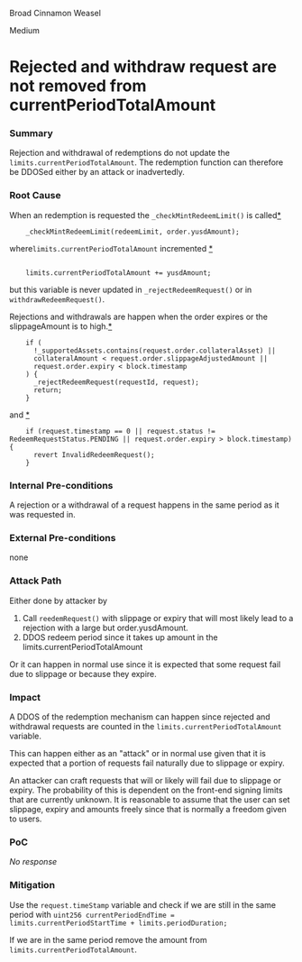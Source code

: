Broad Cinnamon Weasel

Medium

# Rejected and withdraw request are not removed from currentPeriodTotalAmount

### Summary

Rejection and withdrawal of redemptions do not update the `limits.currentPeriodTotalAmount`. The redemption function can therefore be DDOSed either by an attack or inadvertedly.

### Root Cause

When an redemption is requested the `_checkMintRedeemLimit()` is called[*](https://github.com/sherlock-audit/2025-04-aegis-op-grant/blob/main/aegis-contracts/contracts/AegisMinting.sol#L285)

```solidity
    _checkMintRedeemLimit(redeemLimit, order.yusdAmount);
```


where`limits.currentPeriodTotalAmount` incremented [*](https://github.com/sherlock-audit/2025-04-aegis-op-grant/blob/main/aegis-contracts/contracts/AegisMinting.sol#L802)

```solidity

    limits.currentPeriodTotalAmount += yusdAmount;

```

but this variable is never updated in `_rejectRedeemRequest()` or in `withdrawRedeemRequest()`. 

Rejections and withdrawals are happen when the order expires or the slippageAmount is to high.[*](https://github.com/sherlock-audit/2025-04-aegis-op-grant/blob/main/aegis-contracts/contracts/AegisMinting.sol#L331-L338)

```solidity
    if (
      !_supportedAssets.contains(request.order.collateralAsset) ||
      collateralAmount < request.order.slippageAdjustedAmount ||
      request.order.expiry < block.timestamp
    ) {
      _rejectRedeemRequest(requestId, request);
      return;
    }

```

and [*](https://github.com/sherlock-audit/2025-04-aegis-op-grant/blob/main/aegis-contracts/contracts/AegisMinting.sol#L379C1-L381C6)
```solidity
    if (request.timestamp == 0 || request.status != RedeemRequestStatus.PENDING || request.order.expiry > block.timestamp) {
      revert InvalidRedeemRequest();
    }

```



### Internal Pre-conditions

A rejection or a withdrawal of a request happens in the same period as it was requested in.

### External Pre-conditions

none

### Attack Path

Either done by attacker by
1. Call `reedemRequest()` with slippage or expiry that will most likely lead to a rejection with a large but order.yusdAmount.
2. DDOS redeem period since it takes up amount in the limits.currentPeriodTotalAmount

Or it can happen in normal use since it is expected that some request fail due to slippage or because they expire. 

### Impact

A DDOS of the redemption mechanism can happen since rejected and withdrawal requests are counted in the `limits.currentPeriodTotalAmount` variable.

This can happen either as an "attack" or in normal use given that it is expected that a portion of requests fail naturally due to slippage or expiry.

An attacker can craft requests that will or likely will fail due to slippage or expiry. The probability of this is dependent on the front-end signing limits that are currently unknown. It is reasonable to assume that the user can set slippage, expiry and amounts freely since that is normally a freedom given to users. 

### PoC

_No response_

### Mitigation

Use the `request.timeStamp` variable and check if we are still in the same period with  `uint256 currentPeriodEndTime = limits.currentPeriodStartTime + limits.periodDuration;`

If we are in the same period remove the amount from `limits.currentPeriodTotalAmount`.